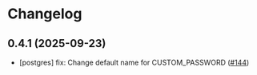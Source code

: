 # Changelog

## 0.4.1 (2025-09-23)

* [postgres] fix: Change default name for CUSTOM_PASSWORD ([#144](https://github.com/CloudPirates-io/helm-charts/pull/144))
